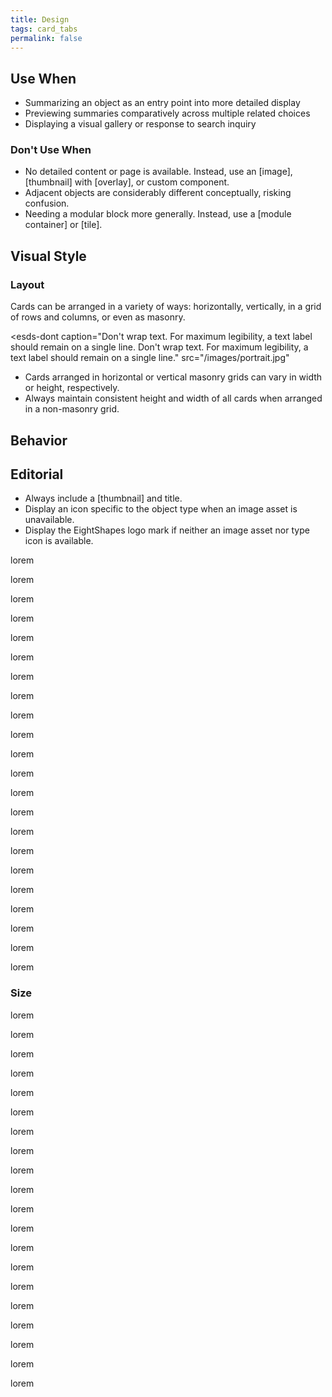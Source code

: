 ```yaml
---
title: Design
tags: card_tabs
permalink: false
---
```


## Use When

- Summarizing an object as an entry point into more detailed display
- Previewing summaries comparatively across multiple related choices
- Displaying a visual gallery or response to search inquiry

### Don't Use When

- No detailed content or page is available. Instead, use an [image], [thumbnail] with [overlay], or custom component.
- Adjacent objects are considerably different conceptually, risking confusion.
- Needing a modular block more generally. Instead, use a [module container] or [tile].

## Visual Style

<!-- Don't truncate a card title, description, or other content  -->

### Layout

Cards can be arranged in a variety of ways: horizontally, vertically, in a grid of rows and columns, or even as masonry.

<esds-do-dont>
  <esds-do
    caption="Use capitalization for languages that allow capitalization."
    src="/images/landscape.png"
  ></esds-do>
  <esds-dont
    caption="Don't wrap text. For maximum legibility, a text label should remain on a single line."
    src="/images/portrait.jpg"
  ></esds-dont>

  <esds-dont
    caption="Don't wrap text. For maximum legibility, a text label should remain on a single line. Don't wrap text. For maximum legibility, a text label should remain on a single line."
    src="/images/portrait.jpg"
  ></esds-dont>
</esds-do-dont>

<!-- Do customize card arrangements for more sophisticated displays -->

<!-- Don't customize arrangements without considering responsive implications -->

- Cards arranged in horizontal or vertical masonry grids can vary in width or height, respectively.
- Always maintain consistent height and width of all cards when arranged in a non-masonry grid.

## Behavior

<!-- Do limit to no more than two [buttons] in the action slot, with only one as a primary button. -->

<!-- Don't include more than two [buttons] in the action slot. -->

<!-- Do enable an entire card to be clickable if no actions are included in an action bar, using the `clickable` property. -->

## Editorial

- Always include a [thumbnail] and title.
- Display an icon specific to the object type when an image asset is unavailable.
- Display the EightShapes logo mark if neither an image asset nor type icon is available.

lorem

lorem

lorem

lorem

lorem

lorem

lorem

lorem

lorem

lorem

lorem

lorem

lorem

lorem

lorem

lorem

lorem

lorem

lorem

lorem

lorem

lorem

### Size

lorem

lorem

lorem

lorem

lorem

lorem

lorem

lorem

lorem

lorem

lorem

lorem

lorem

lorem

lorem

lorem

lorem

lorem

lorem

lorem
